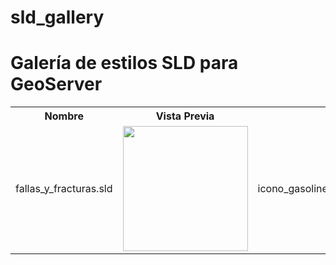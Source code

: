 # sld_gallery
<h1>Galería de estilos SLD para GeoServer</h1>
<table style="width:100%">
  <tr>
    <th>Nombre</th>
    <th>Vista Previa</th>
  </tr>
  <tr>
    <td>fallas_y_fracturas.sld</td>
    <td><img src="https://github.com/HennessyAB/sld_gallery/blob/master/fallas%20y%20fracturas.png" width="200"></td>
    <td>icono_gasolinera.sld</td>
    <td><img src="https://github.com/HennessyAB/sld_gallery/blob/master/icono_gasolinera.png" width="200"></td>
  </tr>
</table>
